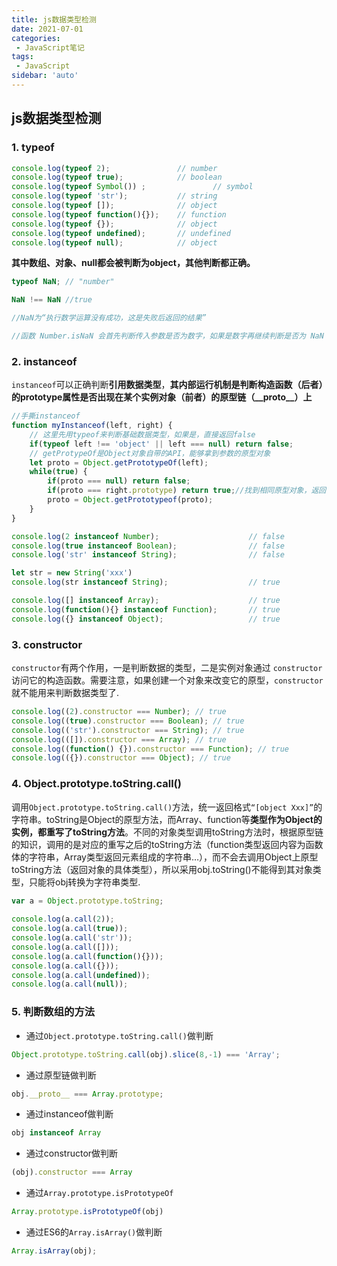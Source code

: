 ```yaml
---
title: js数据类型检测
date: 2021-07-01
categories:
 - JavaScript笔记
tags:
 - JavaScript
sidebar: 'auto'
---
```


## js数据类型检测

### 1. typeof

```JavaScript
console.log(typeof 2);               // number
console.log(typeof true);            // boolean
console.log(typeof Symbol()) ;               // symbol
console.log(typeof 'str');           // string
console.log(typeof []);              // object    
console.log(typeof function(){});    // function
console.log(typeof {});              // object
console.log(typeof undefined);       // undefined
console.log(typeof null);            // object
```
**其中数组、对象、null都会被判断为object，其他判断都正确。**


```JavaScript
typeof NaN; // "number"

NaN !== NaN //true

//NaN为“执行数学运算没有成功，这是失败后返回的结果”

//函数 Number.isNaN 会首先判断传入参数是否为数字，如果是数字再继续判断是否为 NaN ，不会进行数据类型的转换，这种方法对于 NaN 的判断更为准确。
```



### 2. instanceof

`instanceof`可以正确判断**引用数据类型**，**其内部运行机制是判断构造函数（后者）的prototype属性是否出现在某个实例对象（前者）的原型链（\_\_proto\_\_）上**

```JavaScript
//手撕instanceof
function myInstanceof(left, right) {
    // 这里先用typeof来判断基础数据类型，如果是，直接返回false
    if(typeof left !== 'object' || left === null) return false;
    // getProtypeOf是Object对象自带的API，能够拿到参数的原型对象
    let proto = Object.getPrototypeOf(left);
    while(true) {                  
        if(proto === null) return false;
        if(proto === right.prototype) return true;//找到相同原型对象，返回true
        proto = Object.getPrototypeof(proto);
    }
}
```

```JavaScript
console.log(2 instanceof Number);                    // false
console.log(true instanceof Boolean);                // false 
console.log('str' instanceof String);                // false 

let str = new String('xxx')
console.log(str instanceof String);                  // true 

console.log([] instanceof Array);                    // true
console.log(function(){} instanceof Function);       // true
console.log({} instanceof Object);                   // true
```

### 3. constructor

`constructor`有两个作用，一是判断数据的类型，二是实例对象通过 `constructor` 访问它的构造函数。需要注意，如果创建一个对象来改变它的原型，`constructor`就不能用来判断数据类型了.

```JavaScript
console.log((2).constructor === Number); // true
console.log((true).constructor === Boolean); // true
console.log(('str').constructor === String); // true
console.log(([]).constructor === Array); // true
console.log((function() {}).constructor === Function); // true
console.log(({}).constructor === Object); // true
```

### 4. Object.prototype.toString.call()
调用`Object.prototype.toString.call()`方法，统一返回格式`“[object Xxx]”`的字符串。toString是Object的原型方法，而Array、function等**类型作为Object的实例，都重写了toString方法**。不同的对象类型调用toString方法时，根据原型链的知识，调用的是对应的重写之后的toString方法（function类型返回内容为函数体的字符串，Array类型返回元素组成的字符串…），而不会去调用Object上原型toString方法（返回对象的具体类型），所以采用obj.toString()不能得到其对象类型，只能将obj转换为字符串类型.

```JavaScript
var a = Object.prototype.toString;
 
console.log(a.call(2));
console.log(a.call(true));
console.log(a.call('str'));
console.log(a.call([]));
console.log(a.call(function(){}));
console.log(a.call({}));
console.log(a.call(undefined));
console.log(a.call(null));
```

### 5. 判断数组的方法
- 通过`Object.prototype.toString.call()`做判断

```javascript
Object.prototype.toString.call(obj).slice(8,-1) === 'Array';
```

- 通过原型链做判断

```javascript
obj.__proto__ === Array.prototype;
```

- 通过instanceof做判断

```javascript
obj instanceof Array
```

- 通过constructor做判断


```JavaScript
(obj).constructor === Array 
```

- 通过`Array.prototype.isPrototypeOf`

```javascript
Array.prototype.isPrototypeOf(obj)
```

- 通过ES6的`Array.isArray()`做判断

```JavaScript
Array.isArray(obj);
```
